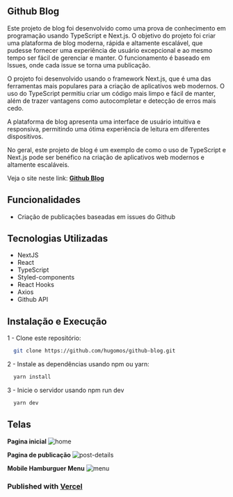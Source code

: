 ## **Github Blog**

Este projeto de blog foi desenvolvido como uma prova de conhecimento em programação usando TypeScript e Next.js. O objetivo do projeto foi criar uma plataforma de blog moderna, rápida e altamente escalável, que pudesse fornecer uma experiência de usuário excepcional e ao mesmo tempo ser fácil de gerenciar e manter. O funcionamento é baseado em Issues, onde cada issue se torna uma publicação.

O projeto foi desenvolvido usando o framework Next.js, que é uma das ferramentas mais populares para a criação de aplicativos web modernos. O uso do TypeScript permitiu criar um código mais limpo e fácil de manter, além de trazer vantagens como autocompletar e detecção de erros mais cedo.

A plataforma de blog apresenta uma interface de usuário intuitiva e responsiva, permitindo uma ótima experiência de leitura em diferentes dispositivos. 

No geral, este projeto de blog é um exemplo de como o uso de TypeScript e Next.js pode ser benéfico na criação de aplicativos web modernos e altamente escaláveis.

Veja o site neste link: [**Github Blog**](https://githubblog.vercel.app/)

## Funcionalidades

- Criação de publicações baseadas em issues do Github

## Tecnologias Utilizadas

- NextJS
- React
- TypeScript
- Styled-components
- React Hooks
- Axios
- Github API

## Instalação e Execução

1 - Clone este repositório:

```bash
  git clone https://github.com/hugomos/github-blog.git
```

2 - Instale as dependências usando npm ou yarn:

```bash
  yarn install
```

3 - Inicie o servidor usando npm run dev

```bash
  yarn dev
```

## Telas

**Pagina inicial**
![home](./docs/assets/01.png)

**Pagina de publicação**
![post-details](./docs/assets/02.png)

**Mobile Hamburguer Menu**
![menu](./docs/assets/03.png)

### Published with [**Vercel**](https://vercel.com/dashboard)
